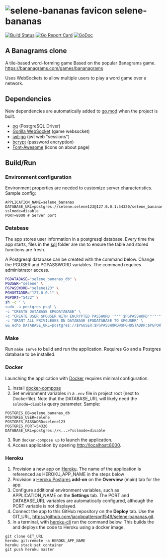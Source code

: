 # ![selene-bananas favicon](static/favicon.ico) selene-bananas

[![Build Status](https://travis-ci.org/jacobpatterson1549/selene-bananas.svg?branch=master)](https://travis-ci.org/jacobpatterson1549/selene-bananas)
[![Go Report Card](https://goreportcard.com/badge/github.com/jacobpatterson1549/selene-bananas)](https://goreportcard.com/report/github.com/jacobpatterson1549/selene-bananas)
[![GoDoc](https://godoc.org/github.com/jacobpatterson1549/selene-bananas?status.svg)](https://godoc.org/github.com/jacobpatterson1549/selene-bananas)


## A Banagrams clone
A tile-based word-forming game Based on the popular Banagrams game.  https://bananagrams.com/games/bananagrams

Uses WebSockets to allow multiple users to play a word game over a network.

## Dependencies
New dependencies are automatically added to [go.mod](go.mod) when the project is built.
* [pq](https://github.com/lib/pq) (PostgreSQL Driver)
* [Gorilla WebSocket](https://github.com/gorilla/websocket) (game websocket)
* [jwt-go](https://github.com/dgrijalva/jwt-go) (jwt web "sessions")
* [bcrypt](https://github.com/golang/crypto) (password encryption)
* [Font-Awesome](https://github.com/FortAwesome/Font-Awesome) (icons on about page)

## Build/Run

### Environment configuration
Environment properties are needed to customize server characteristics.  Sample config:
```
APPLICATION_NAME=selene_bananas
DATABASE_URL=postgres://selene:selene123@127.0.0.1:54320/selene_bananas_db?sslmode=disable
PORT=8000 # Server port
```

### Database
The app stores user information in a postgresql database.  Every time the app starts, files in the [sql](sql) folder are ran to ensure the table and stored functions are fresh.

A Postgresql database can be created with the command below.  Change the PGUSER and PGPASSWORD variables.  The command requires administrator access.
```bash
PGDATABASE="selene_bananas_db" \
PGUSER="selene" \
PGPASSWORD="selene123" \
PGHOSTADDR="127.0.0.1" \
PGPORT="5432" \
sh -c ' \
sudo -u postgres psql \
-c "CREATE DATABASE $PGDATABASE" \
-c "CREATE USER $PGUSER WITH ENCRYPTED PASSWORD '"'"'$PGPASSWORD'"'"'" \
-c "GRANT ALL PRIVILEGES ON DATABASE $PGDATABASE TO $PGUSER" \
&& echo DATABASE_URL=postgres://$PGUSER:$PGPASSWORD@$PGHOSTADDR:$PGPORT/$PGDATABASE'
```

### Make
Run `make serve` to build and run the application.  Requires Go and a Postgres database to be installed.

### Docker
Launching the application with [Docker](https://www.docker.com) requires minimal configuration. 
1. Install [docker-compose](https://github.com/docker/compose)
1. Set environment variables in a `.env` file in project root (next to Dockerfile).  Note that the DATABASE_URL will likely need the `sslmode=disable` query parameter.  Sample:
```
POSTGRES_DB=selene_bananas_db
POSTGRES_USER=selene
POSTGRES_PASSWORD=selene123
POSTGRES_PORT=54320
DATABASE_URL=postgres://<...>?sslmode=disable
```
3. Run `docker-compose up` to launch the application.
1. Access application by opening <http://localhost:8000>.

### Heroku
1. Provision a new app on [Heroku](https://dashboard.heroku.com/apps).  The name of the application is referenced as HEROKU_APP_NAME in the steps below
1. Provision a [Heroku Postgres](https://www.heroku.com/postgres) **add-on** on the **Overview** (main) tab for the app.
1. Configure additional environment variables, such as APPLICATION_NAME on the **Settings** tab.  The PORT and DATABASE_URL variables are automatically configured, although the PORT variable is not displayed.
1. Connect the app to this GitHub repository on the **Deploy** tab.  Use the GIT_URL, https://github.com/jacobpatterson1549/selene-bananas.git.
1. In a terminal, with [heroku-cli](https://devcenter.heroku.com/articles/heroku-cli) run the command below.  This builds the and deploys the code to Heroku using a docker image.
```
git clone GIT_URL
heroku git:remote -a HEROKU_APP_NAME
heroku stack:set container
git push heroku master
```